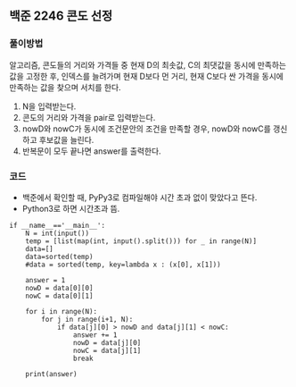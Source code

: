 ## 백준 2246 콘도 선정 

### 풀이방법

알고리즘, 콘도들의 거리와 가격들 중 현재 D의 최솟값, C의 최댓값을 동시에 만족하는 값을 고정한 후, 
인덱스를 늘려가며 현재 D보다 먼 거리, 현재 C보다 싼 가격을 동시에 만족하는 값을 찾으며 서치를 한다.

1. N을 입력받는다.
2. 콘도의 거리와 가격을 pair로 입력받는다.
3. nowD와 nowC가 동시에 조건문안의 조건을 만족할 경우, nowD와 nowC를 갱신하고 후보값을 늘린다.
4. 반복문이 모두 끝나면 answer를 출력한다.


### 코드 
* 백준에서 확인할 때, PyPy3로 컴파일해야 시간 초과 없이 맞았다고 뜬다.
* Python3로 하면 시간초과 뜸.
```
if __name__=='__main__':
	N = int(input())
	temp = [list(map(int, input().split())) for _ in range(N)]
	data=[]
	data=sorted(temp)
	#data = sorted(temp, key=lambda x : (x[0], x[1]))

	answer = 1
	nowD = data[0][0]
	nowC = data[0][1]
	
	for i in range(N):
		for j in range(i+1, N):
			if data[j][0] > nowD and data[j][1] < nowC:
				answer += 1
				nowD = data[j][0]
				nowC = data[j][1]
				break

	print(answer)
  
```
	
